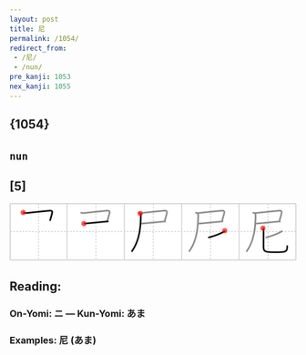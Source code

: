 ```yaml
---
layout: post
title: 尼
permalink: /1054/
redirect_from:
 - /尼/
 - /nun/
pre_kanji: 1053
nex_kanji: 1055
---
```


## {1054}

## `nun`

## [5]

<div class="stroke"><img src="../images/E5B0BC.png" /></div>

## Reading:

### On-Yomi: ニ &mdash; Kun-Yomi: あま

### Examples: 尼 (あま)
